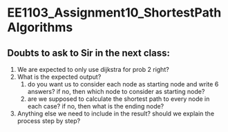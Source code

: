 # EE1103_Assignment10_ShortestPathAlgorithms
## Doubts to ask to Sir in the next class:
1. We are expected to only use dijkstra for prob 2 right?
2. What is the expected output? 
    1. do you want us to consider each node as starting node and write 6 answers? if no, then which node to consider as starting node?
    2. are we supposed to calculate the shortest path to every node in each case? if no, then what is the ending node?
3. Anything else we need to include in the result? should we explain the process step by step?